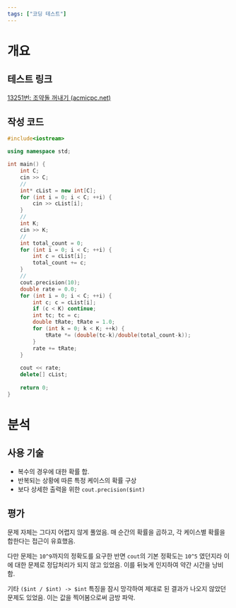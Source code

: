```yaml
---
tags: ["코딩 테스트"]
---
```


# 개요
## 테스트 링크
[13251번: 조약돌 꺼내기 (acmicpc.net)](https://www.acmicpc.net/problem/13251)
## 작성 코드
```c++
#include<iostream>

using namespace std;

int main() {
    int C;
    cin >> C;
    //
    int* cList = new int[C];
    for (int i = 0; i < C; ++i) {
        cin >> cList[i];
    }
    //
    int K;
    cin >> K;
    // 
    int total_count = 0;
    for (int i = 0; i < C; ++i) {
        int c = cList[i];
        total_count += c;
    }
    //
    cout.precision(10);
    double rate = 0.0;
    for (int i = 0; i < C; ++i) {
        int c; c = cList[i];
        if (c < K) continue;
        int tc; tc = c;
        double tRate; tRate = 1.0;
        for (int k = 0; k < K; ++k) {
            tRate *= (double(tc-k)/double(total_count-k));
        }
        rate += tRate;
    }
    
    cout << rate;
    delete[] cList;
    
    return 0;
}
```

# 분석
## 사용 기술
- 복수의 경우에 대한 확률 합.
- 반복되는 상황에 따른 특정 케이스의 확률 구상
- 보다 상세한 출력을 위한 `cout.precision($int)`
## 평가
문제 자체는 그다지 어렵지 않게 풀었음. 매 순간의 확률을 곱하고, 각 케이스별 확률을 합한다는 접근이 유효했음.

다만 문제는 `10^9`까지의 정확도를 요구한 반면 `cout`의 기본 정확도는 `10^5` 였던지라 이에 대한 문제로 정답처리가 되지 않고 있었음. 이를 뒤늦게 인지하여 약간 시간을 낭비함.

기타 `($int / $int) -> $int` 특징을 잠시 망각하여 제대로 된 결과가 나오지 않았던 문제도 있었음. 이는 값을 찍어봄으로써 금방 파악.
